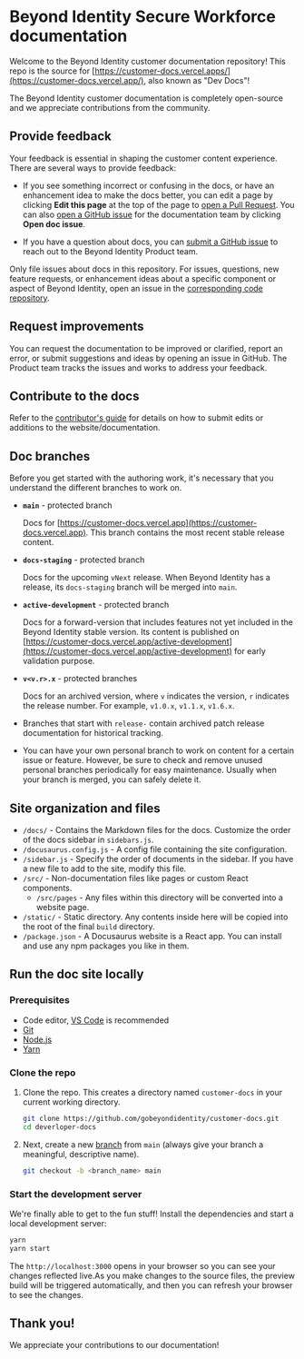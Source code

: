 <!-- Secure Workforce documentation only -->

# Beyond Identity Secure Workforce documentation

Welcome to the Beyond Identity customer documentation repository! This repo is the source for [https://customer-docs.vercel.apps/](https://customer-docs.vercel.app/), also known as "Dev Docs"!

The Beyond Identity customer documentation is completely open-source and we appreciate contributions from the community.



## Provide feedback

Your feedback is essential in shaping the customer content experience. There are several ways to provide feedback:

- If you see something incorrect or confusing in the docs, or have an enhancement idea to make the docs better, you can edit a page by clicking **Edit this page** at the top of the page to [open a Pull Request](https://github.com/gobeyondidentity/customer-docs/pulls). You can also [open a GitHub issue](https://github.com/gobeyondidentity/customer-docs/issues/new) for the documentation team by clicking **Open doc issue**.

- If you have a question about docs, you can [submit a GitHub issue](https://github.com/gobeyondidentity/customer-docs/issues/new) to reach out to the Beyond Identity Product team.

Only file issues about docs in this repository. For issues, questions, new feature requests, or enhancement ideas about a specific component or aspect of Beyond Identity, open an issue in the [corresponding code repository](https://github.com/gobeyondidentity/customer-docs/issues).

## Request improvements

You can request the documentation to be improved or clarified, report an error, or submit suggestions and ideas by opening an issue in GitHub. The Product team tracks the issues and works to address your feedback. 

## Contribute to the docs

Refer to the [contributor's guide](./contributor-guide.md) for details on how to submit edits or additions to the website/documentation.



## Doc branches

Before you get started with the authoring work, it's necessary that you understand the different branches to work on.
* **`main`** -  protected branch

  Docs for [https://customer-docs.vercel.app](https://customer-docs.vercel.app). This branch contains the most recent stable release content.

* **`docs-staging`** - protected branch

  Docs for the upcoming `vNext` release. When Beyond Identity has a release, its `docs-staging` branch will be merged into `main`.

* **`active-development`** - protected branch

  Docs for a forward-version that includes features not yet included in the Beyond Identity stable version. Its content is published on [https://customer-docs.vercel.app/active-development](https://customer-docs.vercel.app/active-development) for early validation purpose.

* **`v<v.r>.x`** - protected branches

  Docs for an archived version, where `v` indicates the version, `r` indicates the release number. For example, `v1.0.x`, `v1.1.x`, `v1.6.x`.

* Branches that start with `release-` contain archived patch release documentation for historical tracking.
* You can have your own personal branch to work on content for a certain issue or feature. However, be sure to check and remove unused personal branches periodically for easy maintenance. Usually when your branch is merged, you can safely delete it.

## Site organization and files

- `/docs/` - Contains the Markdown files for the docs. Customize the order of the docs sidebar in `sidebars.js`. 
- `/docusaurus.config.js` - A config file containing the site configuration.
- `/sidebar.js` - Specify the order of documents in the sidebar. If you have a new file to add to the site, modify this file.
- `/src/` - Non-documentation files like pages or custom React components.
  - `/src/pages` - Any files within this directory will be converted into a website page.
- `/static/` - Static directory. Any contents inside here will be copied into the root of the final `build` directory.
- `/package.json` - A Docusaurus website is a React app. You can install and use any npm packages you like in them.

## Run the doc site locally

### Prerequisites

- Code editor, [VS Code](https://code.visualstudio.com) is recommended
- [Git](https://git-scm.com)
- [Node.js](https://nodejs.org)
- [Yarn](https://yarnpkg.com) 


### Clone the repo

1. Clone the repo.  This creates a directory named `customer-docs` in your current working directory.

   ```bash
   git clone https://github.com/gobeyondidentity/customer-docs.git
   cd deverloper-docs
   ```

2. Next, create a new [branch](https://git-scm.com/book/en/v2/Git-Branching-Branches-in-a-Nutshell) from `main` (always give your branch a meaningful, descriptive name). 

   ```bash
   git checkout -b <branch_name> main
   ```

### Start the development server

We're finally able to get to the fun stuff! Install the dependencies and start a local development server:

```bash
yarn
yarn start
```

The `http://localhost:3000` opens in your browser so you can see your changes reflected live.As you make changes to the source files, the preview build will be triggered automatically, and then you can refresh your browser to see the changes.

## Thank you!

We appreciate your contributions to our documentation!